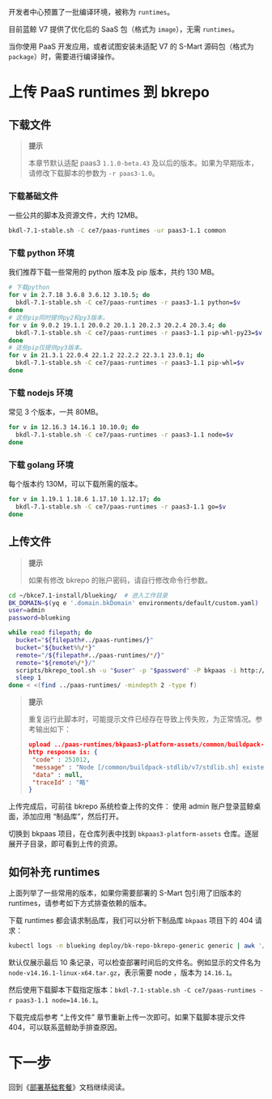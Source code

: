 开发者中心预置了一批编译环境，被称为 `runtimes`。

目前蓝鲸 V7 提供了优化后的 SaaS 包（格式为 `image`），无需 `runtimes`。

当你使用 PaaS 开发应用，或者试图安装未适配 V7 的 S-Mart 源码包（格式为 `package`）时，需要进行编译操作。


# 上传 PaaS runtimes 到 bkrepo

## 下载文件
>**提示**
>
>本章节默认适配 paas3 `1.1.0-beta.43` 及以后的版本。如果为早期版本，请修改下载脚本的参数为 `-r paas3-1.0`。

### 下载基础文件
一些公共的脚本及资源文件，大约 12MB。
``` bash
bkdl-7.1-stable.sh -C ce7/paas-runtimes -ur paas3-1.1 common
```
### 下载 python 环境
我们推荐下载一些常用的 python 版本及 pip 版本，共约 130 MB。
``` bash
# 下载python
for v in 2.7.18 3.6.8 3.6.12 3.10.5; do
  bkdl-7.1-stable.sh -C ce7/paas-runtimes -r paas3-1.1 python=$v
done
# 这些pip同时提供py2和py3版本。
for v in 9.0.2 19.1.1 20.0.2 20.1.1 20.2.3 20.2.4 20.3.4; do
  bkdl-7.1-stable.sh -C ce7/paas-runtimes -r paas3-1.1 pip-whl-py23=$v
done
# 这些pip仅提供py3版本。
for v in 21.3.1 22.0.4 22.1.2 22.2.2 22.3.1 23.0.1; do
  bkdl-7.1-stable.sh -C ce7/paas-runtimes -r paas3-1.1 pip-whl=$v
done
```

### 下载 nodejs 环境
常见 3 个版本，一共 80MB。
``` bash
for v in 12.16.3 14.16.1 10.10.0; do
  bkdl-7.1-stable.sh -C ce7/paas-runtimes -r paas3-1.1 node=$v
done
```

### 下载 golang 环境
每个版本约 130M，可以下载所需的版本。
``` bash
for v in 1.19.1 1.18.6 1.17.10 1.12.17; do
  bkdl-7.1-stable.sh -C ce7/paas-runtimes -r paas3-1.1 go=$v
done
```

## 上传文件
>**提示**
>
>如果有修改 bkrepo 的账户密码，请自行修改命令行参数。

``` bash
cd ~/bkce7.1-install/blueking/  # 进入工作目录
BK_DOMAIN=$(yq e '.domain.bkDomain' environments/default/custom.yaml)  # 从自定义配置中提取, 也可自行赋值
user=admin
password=blueking

while read filepath; do
  bucket="${filepath#../paas-runtimes/}"
  bucket="${bucket%%/*}"
  remote="/${filepath#../paas-runtimes/*/}"
  remote="${remote%/*}/"
  scripts/bkrepo_tool.sh -u "$user" -p "$password" -P bkpaas -i http://bkrepo.$BK_DOMAIN/generic -n "$bucket" -X PUT -R "$remote" -T "$filepath"
  sleep 1
done < <(find ../paas-runtimes/ -mindepth 2 -type f)
```

>**提示**
>
>重复运行此脚本时，可能提示文件已经存在导致上传失败，为正常情况。参考输出如下：
>``` json
>upload ../paas-runtimes/bkpaas3-platform-assets/common/buildpack-stdlib/v7/stdlib.sh to /common/buildpack-stdlib/v7/ failed
>http response is: {
>  "code" : 251012,
>  "message" : "Node [/common/buildpack-stdlib/v7/stdlib.sh] existed",
>  "data" : null,
>  "traceId" : "略"
>}
>```

上传完成后，可前往 bkrepo 系统检查上传的文件：
使用 admin 账户登录蓝鲸桌面，添加应用 “制品库”，然后打开。

切换到 bkpaas 项目，在仓库列表中找到 `bkpaas3-platform-assets` 仓库。逐层展开子目录，即可看到上传的资源。


## 如何补充 runtimes
上面列举了一些常用的版本，如果你需要部署的 S-Mart 包引用了旧版本的 runtimes，请参考如下方式排查依赖的版本。

下载 runtimes 都会请求制品库，我们可以分析下制品库 `bkpaas` 项目下的 404 请求：
``` bash
kubectl logs -n blueking deploy/bk-repo-bkrepo-generic generic | awk '/ \/bkpaas\/.*HTTP\/[0-9.]+" 404/{sub(/  .*(GET|HEAD) /,"  "); sub(/".*/, "");print}' | tail
```
默认仅展示最后 10 条记录，可以检查部署时间后的文件名。例如显示的文件名为 `node-v14.16.1-linux-x64.tar.gz`，表示需要 node ，版本为 `14.16.1`。

然后使用下载脚本下载指定版本：`bkdl-7.1-stable.sh -C ce7/paas-runtimes -r paas3-1.1 node=14.16.1`。

下载完成后参考 “上传文件” 章节重新上传一次即可。如果下载脚本提示文件 404，可以联系蓝鲸助手排查原因。

# 下一步
回到《[部署基础套餐](install-bkce.md#paas-runtimes)》文档继续阅读。

